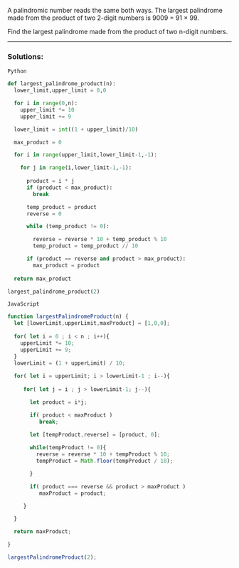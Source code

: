 A palindromic number reads the same both ways. The largest palindrome made from the product of two 2-digit numbers is 9009 = 91 × 99.

Find the largest palindrome made from the product of two n-digit numbers.
___
### Solutions:

```Python```

```python
def largest_palindrome_product(n):
  lower_limit,upper_limit = 0,0

  for i in range(0,n):
    upper_limit *= 10
    upper_limit += 9

  lower_limit = int((1 + upper_limit)/10)

  max_product = 0

  for i in range(upper_limit,lower_limit-1,-1):

    for j in range(i,lower_limit-1,-1):
      
      product = i * j
      if (product < max_product):
        break

      temp_product = product
      reverse = 0

      while (temp_product != 0):

        reverse = reverse * 10 + temp_product % 10
        temp_product = temp_product // 10

      if (product == reverse and product > max_product):
        max_product = product
  
  return max_product

largest_palindrome_product(2)
 ```
```JavaScript```

```javascript
function largestPalindromeProduct(n) {
  let [lowerLimit,upperLimit,maxProduct] = [1,0,0];
  
  for( let i = 0 ; i < n ; i++){
    upperLimit *= 10;
    upperLimit += 9;
  }
  lowerLimit = (1 + upperLimit) / 10;
 
  for( let i = upperLimit; i > lowerLimit-1 ; i--){
     
     for( let j = i ; j > lowerLimit-1; j--){

       let product = i*j;

       if( product < maxProduct )
          break;
       
       let [tempProduct,reverse] = [product, 0];

       while(tempProduct != 0){
         reverse = reverse * 10 + tempProduct % 10;
         tempProduct = Math.floor(tempProduct / 10);  

       }

       if( product === reverse && product > maxProduct )
          maxProduct = product;

     }

  }

  return maxProduct;

}

largestPalindromeProduct(2);

```




